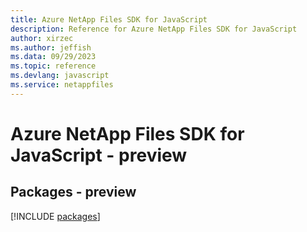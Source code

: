 ```yaml
---
title: Azure NetApp Files SDK for JavaScript
description: Reference for Azure NetApp Files SDK for JavaScript
author: xirzec
ms.author: jeffish
ms.data: 09/29/2023
ms.topic: reference
ms.devlang: javascript
ms.service: netappfiles
---
```

# Azure NetApp Files SDK for JavaScript - preview
## Packages - preview
[!INCLUDE [packages](netapp-files-index.md)]
